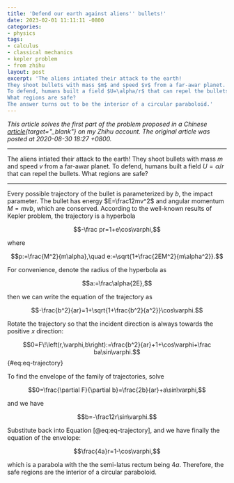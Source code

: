 ```yaml
---
title: 'Defend our earth against aliens'' bullets!'
date: 2023-02-01 11:11:11 -0800
categories:
- physics
tags:
- calculus
- classical mechanics
- kepler problem
- from zhihu
layout: post
excerpt: 'The aliens intiated their attack to the earth!
They shoot bullets with mass $m$ and speed $v$ from a far-awar planet.
To defend, humans built a field $U=\alpha/r$ that can repel the bullets.
What regions are safe?
The answer turns out to be the interior of a circular paraboloid.'
---
```


*This article solves the first part of the problem proposed in a
Chinese [article](https://zhuanlan.zhihu.com/p/206771750){target="_blank"} on my Zhihu account.
The original article was posted at 2020-08-30 18:27 +0800.*

---

The aliens intiated their attack to the earth!
They shoot bullets with mass $m$ and speed $v$ from a far-awar planet.
To defend, humans built a field $U=\alpha/r$ that can repel the bullets.
What regions are safe?

---

Every possible trajectory of the bullet is parameterized by $b$, the impact parameter.
The bullet has energy $E=\frac12mv^2$ and angular momentum $M=mvb$,
which are conserved.
According to the well-known results of Kepler problem,
the trajectory is a hyperbola

$$-\frac pr=1+e\cos\varphi,$$

where

$$p:=\frac{M^2}{m\alpha},\quad e:=\sqrt{1+\frac{2EM^2}{m\alpha^2}}.$$

For convenience, denote the radius of the hyperbola as

$$a:=\frac\alpha{2E},$$

then we can write the equation of the trajectory as

$$-\frac{b^2}{ar}=1+\sqrt{1+\frac{b^2}{a^2}}\cos\varphi.$$

Rotate the trajectory so that the incident direction is always towards the positive $x$ direction:

$$0=F\!\left(r,\varphi,b\right):=\frac{b^2}{ar}+1+\cos\varphi+\frac ba\sin\varphi.$$ {#eq:eq-trajectory}

To find the envelope of the family of trajectories, solve

$$0=\frac{\partial F}{\partial b}=\frac{2b}{ar}+a\sin\varphi,$$

and we have

$$b=-\frac12r\sin\varphi.$$

Substitute back into Equation [@eq:eq-trajectory], and we have finally the equation of the envelope:

$$\frac{4a}r=1-\cos\varphi,$$

which is a parabola with the the semi-latus rectum being $4a$.
Therefore, the safe regions are the interior of a circular paraboloid.
